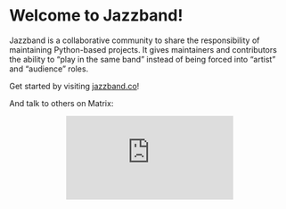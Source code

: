 # Welcome to Jazzband!

Jazzband is a collaborative community to share the responsibility of
maintaining Python-based projects. It gives maintainers and contributors
the ability to “play in the same band” instead of being forced into “artist”
and “audience” roles.

Get started by visiting [jazzband.co](https://jazzband.co)!

And talk to others on Matrix:
<center>

  [![Matrix Badge]][Matrix Space]

</center>

[Matrix Badge]:
https://img.shields.io/matrix/jazzband:matrix.org?label=Discuss%20on%20Matrix%20at%20%23jazzband%3Amatrix.org&logo=matrix&server_fqdn=matrix.org&style=for-the-badge
[Matrix Space]: https://matrix.to/#/%23jazzband:matrix.org
